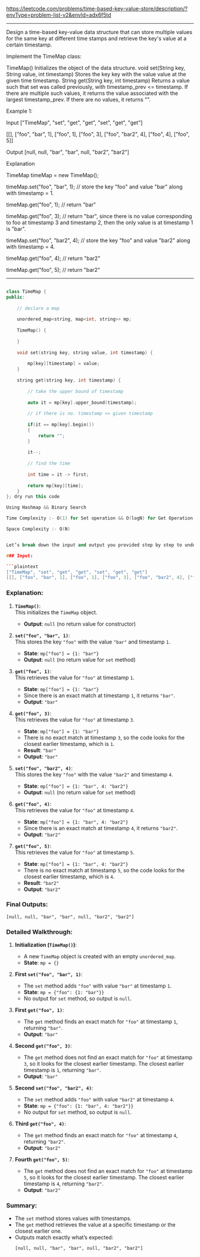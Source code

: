
https://leetcode.com/problems/time-based-key-value-store/description/?envType=problem-list-v2&envId=adx6f5td

---

Design a time-based key-value data structure that can store multiple values for the same key at different time stamps and retrieve the key's value at a certain timestamp.

Implement the TimeMap class:

TimeMap() Initializes the object of the data structure.
void set(String key, String value, int timestamp) Stores the key key with the value value at the given time timestamp.
String get(String key, int timestamp) Returns a value such that set was called previously, with timestamp_prev <= timestamp. If there are multiple such values, it returns the value associated with the largest timestamp_prev. If there are no values, it returns "".
 

Example 1:

Input
["TimeMap", "set", "get", "get", "set", "get", "get"]

[[],
["foo", "bar", 1],
["foo", 1], 
["foo", 3],
["foo", "bar2", 4], 
["foo", 4],
["foo", 5]]

Output
[null, null, "bar", "bar", null, "bar2", "bar2"]

Explanation

TimeMap timeMap = new TimeMap();

timeMap.set("foo", "bar", 1);  // store the key "foo" and value "bar" along with timestamp = 1.

timeMap.get("foo", 1);         // return "bar"

timeMap.get("foo", 3);         // return "bar", since there is no value corresponding to foo at timestamp 3 and timestamp 2, then the only value is at timestamp 1 is "bar".

timeMap.set("foo", "bar2", 4); // store the key "foo" and value "bar2" along with timestamp = 4.

timeMap.get("foo", 4);         // return "bar2"

timeMap.get("foo", 5);         // return "bar2"

---

```cpp

class TimeMap {
public:
    
    // declare a map
    
    unordered_map<string, map<int, string>> mp;
    
    TimeMap() {
        
    }
    
    void set(string key, string value, int timestamp) {
        
        mp[key][timestamp] = value;
    }
    
    string get(string key, int timestamp) {
        
        // take the upper bound of timestamp
        
        auto it = mp[key].upper_bound(timestamp);
        
        // if there is no. timestamp <= given timestamp
        
        if(it == mp[key].begin())
        {
            return "";
        }
        
        it--;
        
        // find the time
        
        int time = it -> first;
        
        return mp[key][time];
    }
}; dry run this code

Using Hashmap && Binary Search

Time Complexity :- O(1) for Set operation && O(logN) for Get Operation

Space Complexity :- O(N)


Let’s break down the input and output you provided step by step to understand what’s happening in the `TimeMap` class and how it works.

### Input:

```plaintext
["TimeMap", "set", "get", "get", "set", "get", "get"]
[[], ["foo", "bar", 1], ["foo", 1], ["foo", 3], ["foo", "bar2", 4], ["foo", 4], ["foo", 5]]
```

### Explanation:

1. **`TimeMap()`**:  
   This initializes the `TimeMap` object.  
   - **Output**: `null` (no return value for constructor)

2. **`set("foo", "bar", 1)`**:  
   This stores the key `"foo"` with the value `"bar"` and timestamp `1`.  
   - **State**: `mp["foo"] = {1: "bar"}`
   - **Output**: `null` (no return value for `set` method)

3. **`get("foo", 1)`**:  
   This retrieves the value for `"foo"` at timestamp `1`.  
   - **State**: `mp["foo"] = {1: "bar"}`
   - Since there is an exact match at timestamp `1`, it returns `"bar"`.
   - **Output**: `"bar"`

4. **`get("foo", 3)`**:  
   This retrieves the value for `"foo"` at timestamp `3`.  
   - **State**: `mp["foo"] = {1: "bar"}`
   - There is no exact match at timestamp `3`, so the code looks for the closest earlier timestamp, which is `1`.  
   - **Result**: `"bar"`
   - **Output**: `"bar"`

5. **`set("foo", "bar2", 4)`**:  
   This stores the key `"foo"` with the value `"bar2"` and timestamp `4`.  
   - **State**: `mp["foo"] = {1: "bar", 4: "bar2"}`
   - **Output**: `null` (no return value for `set` method)

6. **`get("foo", 4)`**:  
   This retrieves the value for `"foo"` at timestamp `4`.  
   - **State**: `mp["foo"] = {1: "bar", 4: "bar2"}`
   - Since there is an exact match at timestamp `4`, it returns `"bar2"`.
   - **Output**: `"bar2"`

7. **`get("foo", 5)`**:  
   This retrieves the value for `"foo"` at timestamp `5`.  
   - **State**: `mp["foo"] = {1: "bar", 4: "bar2"}`
   - There is no exact match at timestamp `5`, so the code looks for the closest earlier timestamp, which is `4`.  
   - **Result**: `"bar2"`
   - **Output**: `"bar2"`

### Final Outputs:
```plaintext
[null, null, "bar", "bar", null, "bar2", "bar2"]
```

### Detailed Walkthrough:

1. **Initialization (`TimeMap()`)**:
   - A new `TimeMap` object is created with an empty `unordered_map`.
   - **State**: `mp = {}`

2. **First `set("foo", "bar", 1)`**:
   - The `set` method adds `"foo"` with value `"bar"` at timestamp `1`.
   - **State**: `mp = {"foo": {1: "bar"}}`
   - No output for `set` method, so output is `null`.

3. **First `get("foo", 1)`**:
   - The `get` method finds an exact match for `"foo"` at timestamp `1`, returning `"bar"`.
   - **Output**: `"bar"`

4. **Second `get("foo", 3)`**:
   - The `get` method does not find an exact match for `"foo"` at timestamp `3`, so it looks for the closest earlier timestamp. The closest earlier timestamp is `1`, returning `"bar"`.
   - **Output**: `"bar"`

5. **Second `set("foo", "bar2", 4)`**:
   - The `set` method adds `"foo"` with value `"bar2"` at timestamp `4`.
   - **State**: `mp = {"foo": {1: "bar", 4: "bar2"}}`
   - No output for `set` method, so output is `null`.

6. **Third `get("foo", 4)`**:
   - The `get` method finds an exact match for `"foo"` at timestamp `4`, returning `"bar2"`.
   - **Output**: `"bar2"`

7. **Fourth `get("foo", 5)`**:
   - The `get` method does not find an exact match for `"foo"` at timestamp `5`, so it looks for the closest earlier timestamp. The closest earlier timestamp is `4`, returning `"bar2"`.
   - **Output**: `"bar2"`

### Summary:
- The `set` method stores values with timestamps.
- The `get` method retrieves the value at a specific timestamp or the closest earlier one.
- Outputs match exactly what’s expected:
  ```plaintext
  [null, null, "bar", "bar", null, "bar2", "bar2"]
  ```

